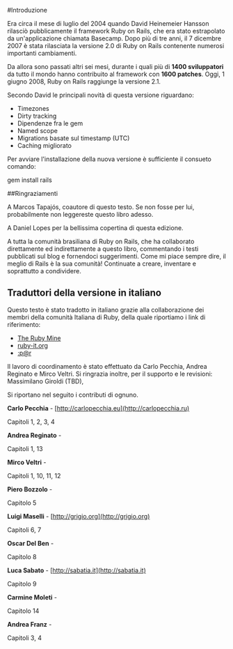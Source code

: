 #Introduzione
 
Era circa il mese di luglio del 2004 quando David Heinemeier Hansson rilasciò pubblicamente il framework Ruby on Rails, che era stato estrapolato da un'applicazione chiamata Basecamp. Dopo più di tre anni, il 7 dicembre 2007 è stata rilasciata la versione 2.0 di Ruby on Rails contenente numerosi importanti cambiamenti.
 
Da allora sono passati altri sei mesi, durante i quali più di **1400 sviluppatori** da tutto il mondo hanno contribuito al framework con **1600 patches**. Oggi, 1 giugno 2008, Ruby on Rails raggiunge la versione 2.1.
 
Secondo David le principali novità di questa versione riguardano:
 
* Timezones
* Dirty tracking
* Dipendenze fra le gem
* Named scope
* Migrations basate sul timestamp (UTC)
* Caching migliorato
 
Per avviare l'installazione della nuova versione è sufficiente il consueto comando:
 
  gem install rails
 
##Ringraziamenti
 
A Marcos Tapajós, coautore di questo testo. Se non fosse per lui, probabilmente non leggereste questo libro adesso.
 
A Daniel Lopes per la bellissima copertina di questa edizione.
 
A tutta la comunità brasiliana di Ruby on Rails, che ha collaborato direttamente ed indirettamente a questo libro, commentando i testi pubblicati sul blog e fornendoci suggerimenti. Come mi piace sempre dire, il meglio di Rails è la sua comunità! Continuate a creare, inventare e soprattutto a condividere.
 
 
## Traduttori della versione in italiano
 
Questo testo è stato tradotto in italiano grazie alla collaborazione dei membri della comunità Italiana di Ruby, della quale riportiamo i link di riferimento:

* [The Ruby Mine](http://www.therubymine.com)
* [ruby-it.org](http://www.ruby-it.org) 
* [:p@r](http://www.pro-ruby.net)

Il lavoro di coordinamento è stato effettuato da Carlo Pecchia, Andrea Reginato e Mirco Veltri.
Si ringrazia inoltre, per il supporto e le revisioni: Massimilano Giroldi (TBD), 

Si riportano nel seguito i contributi di ognuno.

**Carlo Pecchia** - [http://carlopecchia.eu](http://carlopecchia.ru)
 
Capitoli 1, 2, 3, 4


**Andrea Reginato** - []()
 
Capitoli 1, 13

 
**Mirco Veltri** - []()
 
Capitoli 1, 10, 11, 12

 
**Piero Bozzolo** - []()
 
Capitolo 5

 
**Luigi Maselli** - [http://grigio.org](http://grigio.org)
 
Capitoli 6, 7

 
**Oscar Del Ben** - []()
 
Capitolo 8

 
**Luca Sabato** - [http://sabatia.it](http://sabatia.it)
 
Capitolo 9

  
**Carmine Moleti** - []()
 
Capitolo 14
 

**Andrea Franz** -[]()

Capitoli 3, 4
